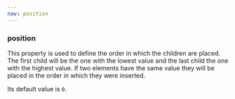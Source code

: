 ```yaml
---
nav: position
---
```


### position

This property is used to define the order in which the children are placed. The first child will be the one with the lowest value and the last child the one with the highest value. If two elements have the same value they will be placed in the order in which they were inserted.

Its default value is `0`.
